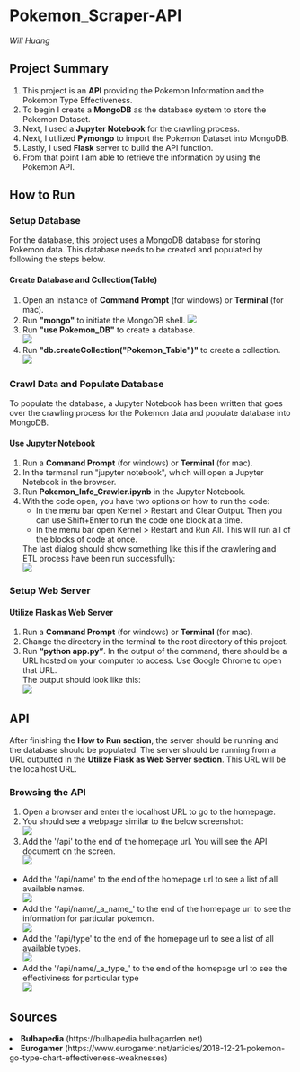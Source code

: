 # Pokemon_Scraper-API

<em>Will Huang</em>

## Project Summary
<ol>
  <li>
    This project is an <strong>API</strong> providing the Pokemon Information and the Pokemon Type Effectiveness. 
  </li>
  <li>
    To begin I create a <strong>MongoDB</strong> as the database system to store the Pokemon Dataset. 
  </li>
  <li>
    Next, I used a <strong>Jupyter Notebook</strong> for the crawling process.
  </li>
  <li>
    Next, I utilized <strong>Pymongo</strong> to import the Pokemon Dataset into MongoDB.
  </li>
  <li>
    Lastly, I used <strong>Flask</strong> server to build the API function.
  </li>
  <li>
    From that point I am able to retrieve the information by using the Pokemon API.
  </li>
</ol>

## How to Run
### Setup Database

For the database, this project uses a MongoDB database for storing Pokemon data.
This database needs to be created and populated by following the steps below.

#### Create Database and Collection(Table)

<ol>
  <li>
    Open an instance of <strong>Command Prompt</strong> (for windows) or <strong>Terminal</strong> (for mac).<br>
  </li>
  <li>
	Run <strong>"mongo"</strong> to initiate the MongoDB shell.
    <img src='screenshots/mongodb_initi.png'>
  <li>
    Run <strong>"use Pokemon_DB"</strong> to create a database.<br>
    <img src='screenshots/create_db.png'>
  </li>
   <li>
    Run <strong>"db.createCollection("Pokemon_Table")"</strong> to create a collection.<br>
    <img src='screenshots/create_collection.png'>
  </li>
</ol>

### Crawl Data and Populate Database

To populate the database, a Jupyter Notebook has been written that goes over the crawling process for the Pokemon data and populate database into MongoDB.

#### Use Jupyter Notebook
<ol>
  <li>
    Run a <strong>Command Prompt</strong> (for windows) or <strong>Terminal</strong> (for mac).
  </li>
  <li>
    In the termanal run "jupyter notebook", which will open a Jupyter Notebook in the browser.
  </li>
  <li>
    Run <strong>Pokemon_Info_Crawler.ipynb</strong> in the Jupyter Notebook.
  </li>
  <li>
    With the code open, you have two options on how to run the code:
    <ul>
      <li>
        In the menu bar open Kernel > Restart and Clear Output.  Then you can use Shift+Enter to run the code one block at a time.
      </li>
      <li>
        In the menu bar open Kernel > Restart and Run All.  This will run all of the blocks of code at once.
      </li>
    </ul>
  </li>
  The last dialog should show something like this if the crawlering and ETL process have been run successfully:<br>
  <img src="screenshots/results.png">
</ol>


### Setup Web Server

#### Utilize Flask as Web Server

<ol>
  <li>
    Run a <strong>Command Prompt</strong> (for windows) or <strong>Terminal</strong> (for mac).
  </li>
  <li>
    Change the directory in the terminal to the root directory of this project.
  </li>
  <li>
    Run <strong>“python app.py”</strong>. In the output of the command, there should be a URL hosted on your computer to access.  Use Google Chrome to open that URL.
    <br>The output should look like this:<br>
    <img src="screenshots/flask.png">
  </li>
</ol>


## API
After finishing the <strong>How to Run section</strong>, the server should be running and the database should be populated.  The server should be running from a URL outputted in the <strong>Utilize Flask as Web Server section</strong>. This URL will be the localhost URL.

### Browsing the API

<ol>  
  <li>
    Open a browser and enter the localhost URL to go to the homepage.
  </li>
  <li>
    You should see a webpage similar to the below screenshot:<br>
    <img src="screenshots/home.png" >
  </li>
  <li>
    Add the '/api' to the end of the homepage url. You will see the API document on the screen.<br>
    <img src="screenshots/api_document.png">
  </li>
</ol>
<ul>
    <li>
        Add the '/api/name' to the end of the homepage url to see a list of all available names.<br>
        <img src="screenshots/name_list.png">
    </li>
    <li>
        Add the '/api/name/_a_name_' to the end of the homepage url to see the information for particular pokemon.<br>
        <img src="screenshots/name_info.png">
    </li>
    <li>
        Add the '/api/type' to the end of the homepage url to see a list of all available types.<br>
        <img src="screenshots/type_list.png">
    </li>
    <li>
        Add the '/api/name/_a_type_' to the end of the homepage url to see the effectiviness for particular type<br>
        <img src="screenshots/type_info.png">
    </li>
</ul>


## Sources

<li>
    <strong>Bulbapedia</strong> (https://bulbapedia.bulbagarden.net)
</li>
<li>
   <strong>Eurogamer</strong> (https://www.eurogamer.net/articles/2018-12-21-pokemon-go-type-chart-effectiveness-weaknesses)
</li>
